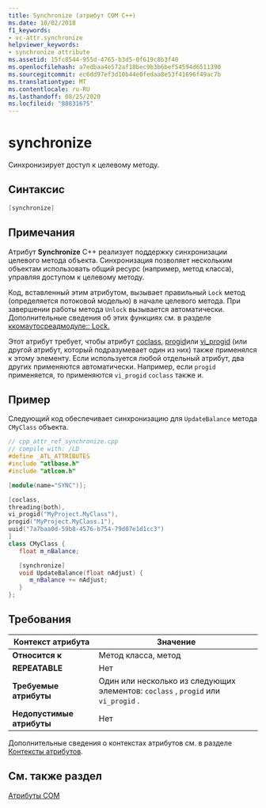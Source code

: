```yaml
---
title: Synchronize (атрибут COM C++)
ms.date: 10/02/2018
f1_keywords:
- vc-attr.synchronize
helpviewer_keywords:
- synchronize attribute
ms.assetid: 15fc8544-955d-4765-b3d5-0f619c8b3f40
ms.openlocfilehash: a7edbaa4e572af18bec9b3b6bef54594d6511390
ms.sourcegitcommit: ec6dd97ef3d10b44e0fedaa8e53f41696f49ac7b
ms.translationtype: MT
ms.contentlocale: ru-RU
ms.lasthandoff: 08/25/2020
ms.locfileid: "88831675"
---
```

# <a name="synchronize"></a>synchronize

Синхронизирует доступ к целевому методу.

## <a name="syntax"></a>Синтаксис

```cpp
[synchronize]
```

## <a name="remarks"></a>Примечания

Атрибут **Synchronize** C++ реализует поддержку синхронизации целевого метода объекта. Синхронизация позволяет нескольким объектам использовать общий ресурс (например, метод класса), управляя доступом к целевому методу.

Код, вставленный этим атрибутом, вызывает правильный `Lock` метод (определяется потоковой моделью) в начале целевого метода. При завершении работы метода `Unlock` вызывается автоматически. Дополнительные сведения об этих функциях см. в разделе [ккомаутосреадмодуле:: Lock.](../../atl/reference/ccomautothreadmodule-class.md#lock)

Этот атрибут требует, чтобы атрибут [coclass](coclass.md), [progid](progid.md)или [vi_progid](vi-progid.md) (или другой атрибут, который подразумевает один из них) также применялся к этому элементу. Если используется любой отдельный атрибут, два других применяются автоматически. Например, если `progid` применяется, то применяются `vi_progid` `coclass` также и.

## <a name="example"></a>Пример

Следующий код обеспечивает синхронизацию для `UpdateBalance` метода `CMyClass` объекта.

```cpp
// cpp_attr_ref_synchronize.cpp
// compile with: /LD
#define _ATL_ATTRIBUTES
#include "atlbase.h"
#include "atlcom.h"

[module(name="SYNC")];

[coclass,
threading(both),
vi_progid("MyProject.MyClass"),
progid("MyProject.MyClass.1"),
uuid("7a7baa0d-59b8-4576-b754-79d07e1d1cc3")
]
class CMyClass {
   float m_nBalance;

   [synchronize]
   void UpdateBalance(float nAdjust) {
      m_nBalance += nAdjust;
   }
};
```

## <a name="requirements"></a>Требования

| Контекст атрибута | Значение |
|-|-|
|**Относится к**|Метод класса, метод|
|**REPEATABLE**|Нет|
|**Требуемые атрибуты**|Один или несколько из следующих элементов: `coclass` , `progid` или `vi_progid` .|
|**Недопустимые атрибуты**|Нет|

Дополнительные сведения о контекстах атрибутов см. в разделе [Контексты атрибутов](cpp-attributes-com-net.md#contexts).

## <a name="see-also"></a>См. также раздел

[Атрибуты COM](com-attributes.md)
